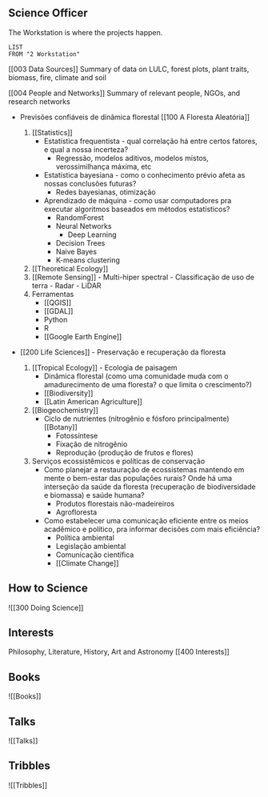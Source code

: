 ## Science Officer
The Workstation is where the projects happen.
```dataview
LIST
FROM "2 Workstation"
```
[[003 Data Sources]]
Summary of data on LULC, forest plots, plant traits, biomass, fire, climate and soil

[[004 People and Networks]]
Summary of relevant people, NGOs, and research networks


- Previsões confiáveis de dinâmica florestal [[100 A Floresta Aleatória]]
	1. [[Statistics]]
		- Estatística frequentista - qual correlação há entre certos fatores, e qual a nossa incerteza?
			- Regressão, modelos aditivos, modelos mistos, verossimilhança máxima, etc
		- Estatística bayesiana - como o conhecimento prévio afeta as nossas conclusões futuras?
			- Redes bayesianas, otimização
		- Aprendizado de máquina - como usar computadores pra executar algoritmos baseados em métodos estatísticos?
			- RandomForest
			- Neural Networks
				- Deep Learning
			- Decision Trees
			- Naive Bayes
			- K-means clustering
	2. [[Theoretical Ecology]]
	3. [[Remote Sensing]]
				- Multi-hiper spectral
					- Classificação de uso de terra
				- Radar
				- LiDAR
	 4. Ferramentas
		- [[QGIS]]
		- [[GDAL]]
		- Python
		- R
		- [[Google Earth Engine]]



-  [[200 Life Sciences]] - Preservação e recuperação da floresta
	1. [[Tropical Ecology]] - Ecologia de paisagem 
		- Dinâmica florestal (como uma comunidade muda com o amadurecimento de uma floresta? o que limita o crescimento?)
		- [[Biodiversity]]
		- [[Latin American Agriculture]]
	1. [[Biogeochemistry]]
		- Ciclo de nutrientes (nitrogênio e fósforo principalmente)
		[[Botany]]
			- Fotossíntese
			- Fixação de nitrogênio
			- Reprodução (produção de frutos e flores)
	2. Serviços ecossistêmicos e políticas de conservação
		- Como planejar a restauração de ecossistemas mantendo em mente o bem-estar das populações rurais? Onde há uma interseção da saúde da floresta (recuperação de biodiversidade e biomassa) e saúde humana?
			- Produtos florestais não-madeireiros
			- Agrofloresta
		- Como estabelecer uma comunicação eficiente entre os meios acadêmico e político, pra informar decisões com mais eficiência?
			- Política ambiental
			- Legislação ambiental
			- Comunicação científica
			- [[Climate Change]]



## How to Science

![[300 Doing Science]]

## Interests
Philosophy, Literature, History, Art and Astronomy
[[400 Interests]]
## Books

![[Books]]

## Talks

![[Talks]]

## Tribbles

![[Tribbles]]

